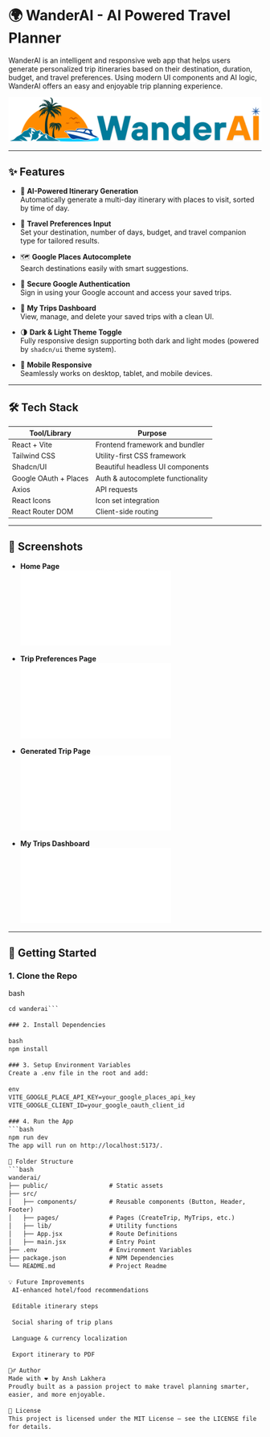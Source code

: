 # 🌍 WanderAI - AI Powered Travel Planner

WanderAI is an intelligent and responsive web app that helps users generate personalized trip itineraries based on their destination, duration, budget, and travel preferences. Using modern UI components and AI logic, WanderAI offers an easy and enjoyable trip planning experience.

![WanderAI Banner](./public/logoO.svg)

---

## ✨ Features

- 🧠 **AI-Powered Itinerary Generation**  
  Automatically generate a multi-day itinerary with places to visit, sorted by time of day.

- 🧳 **Travel Preferences Input**  
  Set your destination, number of days, budget, and travel companion type for tailored results.

- 🗺️ **Google Places Autocomplete**  
  Search destinations easily with smart suggestions.

- 🔐 **Secure Google Authentication**  
  Sign in using your Google account and access your saved trips.

- 📂 **My Trips Dashboard**  
  View, manage, and delete your saved trips with a clean UI.

- 🌗 **Dark & Light Theme Toggle**  
  Fully responsive design supporting both dark and light modes (powered by `shadcn/ui` theme system).

- 📱 **Mobile Responsive**  
  Seamlessly works on desktop, tablet, and mobile devices.

---

## 🛠️ Tech Stack

| Tool/Library           | Purpose                            |
|------------------------|------------------------------------|
| React + Vite           | Frontend framework and bundler     |
| Tailwind CSS           | Utility-first CSS framework        |
| Shadcn/UI              | Beautiful headless UI components   |
| Google OAuth + Places  | Auth & autocomplete functionality  |
| Axios                  | API requests                       |
| React Icons            | Icon set integration               |
| React Router DOM       | Client-side routing                |

---

## 📸 Screenshots


- **Home Page**  
  ![Home](./public/4.pdf)

- **Trip Preferences Page**  
  ![Preferences](./public/2.pdf)

- **Generated Trip Page**  
  ![Generated Trip](./public/1.pdf)

- **My Trips Dashboard**  
  ![Dashboard](./public/3.pdf)

---

## 🚀 Getting Started

### 1. Clone the Repo

bash
```git clone https://github.com/anshlakhera048/wanderai.git
cd wanderai```

### 2. Install Dependencies

bash
npm install

### 3. Setup Environment Variables
Create a .env file in the root and add:

env 
VITE_GOOGLE_PLACE_API_KEY=your_google_places_api_key
VITE_GOOGLE_CLIENT_ID=your_google_oauth_client_id

### 4. Run the App
```bash
npm run dev
The app will run on http://localhost:5173/.

📁 Folder Structure
```bash
wanderai/
├── public/                 # Static assets
├── src/
│   ├── components/         # Reusable components (Button, Header, Footer)
│   ├── pages/              # Pages (CreateTrip, MyTrips, etc.)
│   ├── lib/                # Utility functions
│   ├── App.jsx             # Route Definitions
│   ├── main.jsx            # Entry Point
├── .env                    # Environment Variables
├── package.json            # NPM Dependencies
└── README.md               # Project Readme

💡 Future Improvements
 AI-enhanced hotel/food recommendations

 Editable itinerary steps

 Social sharing of trip plans

 Language & currency localization

 Export itinerary to PDF

🙋‍♂️ Author
Made with ❤️ by Ansh Lakhera
Proudly built as a passion project to make travel planning smarter, easier, and more enjoyable.

📜 License
This project is licensed under the MIT License – see the LICENSE file for details.